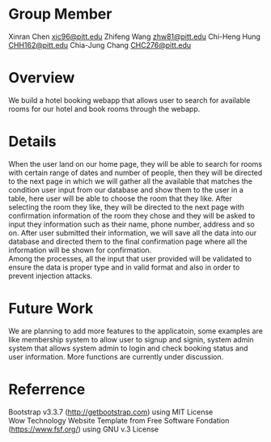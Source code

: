 # Group Member
Xinran Chen xic96@pitt.edu
Zhifeng Wang zhw81@pitt.edu
Chi-Heng Hung CHH162@pitt.edu
Chia-Jung Chang CHC276@pitt.edu

# Overview
We build a hotel booking webapp that allows user to search for available rooms for our hotel and book rooms through the webapp.  

# Details
When the user land on our home page, they will be able to search for rooms with certain range of dates and number of people, then they will be directed to the next page in which we will gather all the available that matches the condition user input from our database and show them to the user in a table, here user will be able to choose the room that they like. After selecting the room they like, they will be directed to the next page with confirmation information of the room they chose and they will be asked to input they information such as their name, phone number, address and so on. After user submitted their information, we will save all the data into our database and directed them to the final confirmation page where all the information will be shown for confirmation.  
Among the processes, all the input that user provided will be validated to ensure the data is proper type and in valid format and also in order to prevent injection attacks.  

# Future Work
We are planning to add more features to the applicatoin, some examples are like membership system to allow user to signup and signin, system admin system that allows system admin to login and check booking status and user information. More functions are currently under discussion.  

# Referrence
Bootstrap v3.3.7 (http://getbootstrap.com) using MIT License  
Wow Technology Website Template from Free Software Fondation (https://www.fsf.org/) using GNU v.3 License  
